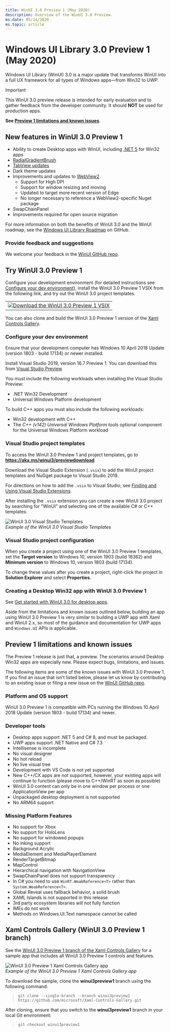 ```yaml
---
title: WinUI 3.0 Preview 1 (May 2020)
description: Overview of the WinUI 3.0 Preview.
ms.date: 05/14/2020
ms.topic: article
---
```


# Windows UI Library 3.0 Preview 1 (May 2020)

Windows UI Library (WinUI) 3.0 is a major update that transforms WinUI into a full UX framework for all types of Windows apps—from Win32 to UWP.

> [!Important]
> This WinUI 3.0 preview release is intended for early evaluation and to gather feedback from the developer community. It should **NOT** be used for production apps.
>
> **See [Preview 1 limitations and known issues](#preview-1-limitations-and-known-issues)**.
## New features in WinUI 3.0 Preview 1

- Ability to create Desktop apps with WinUI, including [.NET 5](https://github.com/dotnet/core/tree/master/release-notes/5.0) for Win32 apps
- [RadialGradientBrush](/windows/uwp/design/style/brushes#radial-gradient-brushes)
- [TabView updates](/windows/uwp/design/controls-and-patterns/tab-view)
- Dark theme updates
- Improvements and updates to [WebView2](https://docs.microsoft.com/microsoft-edge/hosting/webview2)
  - Support for High DPI
  - Support for window resizing and moving
  - Updated to target more recent version of Edge
  - No longer necessary to reference a WebView2-specific Nuget package
- SwapChainPanel
- Improvements required for open source migration

For more information on both the benefits of WinUI 3.0 and the WinUI roadmap, see the [Windows UI Library Roadmap](https://github.com/microsoft/microsoft-ui-xaml/blob/master/docs/roadmap.md) on GitHub.

### Provide feedback and suggestions

We welcome your feedback in the [WinUI GitHub repo](https://github.com/microsoft/microsoft-ui-xaml/issues/new/choose).

## Try WinUI 3.0 Preview 1

Configure your development environment (for detailed instructions see [Configure your dev environment](#configure-your-dev-environment)), install the WinUI 3.0 Preview 1 VSIX from the following link, and try out the WinUI 3.0 project templates.

<table>
<tr>
<td align="center">
<a href="https://aka.ms/winui3/previewdownload"><img src="images/downloadbuttontx.png" alt="Download the WinUI 3.0 Preview 1 VSIX"/></a>
<!--
<br/>
<a href="https://aka.ms/winui3/previewdownload">Download the WinUI 3.0 Preview 1 VSIX</a>
-->
</td>
</tr>
</table>

You can also clone and build the WinUI 3.0 Preview 1 version of the [Xaml Controls Gallery](#xaml-controls-gallery-winui-30-preview-1-branch).

### Configure your dev environment

Ensure that your development computer has Windows 10 April 2018 Update (version 1803 - build 17134) or newer installed.

Install Visual Studio 2019, version 16.7 Preview 1. You can download this from  [Visual Studio Preview](https://visualstudio.microsoft.com/vs/preview).

You must include the following workloads when installing the Visual Studio Preview:

- .NET Win32 Development
- Universal Windows Platform development

To build C++ apps you must also include the following workloads:

- Win32 development with C++
- The *C++ (v142) Universal Windows Platform tools* optional component for the Universal Windows Platform workload

### Visual Studio project templates

To access the WinUI 3.0 Preview 1 and project templates, go to **https://aka.ms/winui3/previewdownload**

Download the Visual Studio Extension (`.vsix`) to add the WinUI project templates and NuGget package to Visual Studio 2019.

For directions on how to add the `.vsix` to Visual Studio, see [Finding and Using Visual Studio Extensions](https://docs.microsoft.com/visualstudio/ide/finding-and-using-visual-studio-extensions?view=vs-2019#install-without-using-the-manage-extensions-dialog-box).

After installing the `.vsix` extension you can create a new WinUI 3.0 project by searching for "WinUI" and selecting one of the available C# or C++ templates.

![WinUI 3.0 Visual Studio Templates](images/WinUI3Templates.png)<br/>
*Example of the WinUI 3.0 Visual Studio Templates*

### Visual Studio project configuration

When you create a project using one of the WinUI 3.0 Preview 1 templates, set the **Target version** to Windows 10, version 1903 (build 18362) and **Minimum version** to Windows 10, version 1803 (build 17134).

To change these values after you create a project, right-click the project in **Solution Explorer** and select **Properties**.

### Creating a Desktop Win32 app with WinUI 3.0 Preview 1

See [Get started with WinUI 3.0 for desktop apps](get-started-winui3-for-desktop.md).

Aside from the limitations and known issues outlined below, building an app using WinUI 3.0 Preview 1 is very similar to building a UWP app with Xaml and WinUI 2.x, so most of the guidance and documentation for UWP apps and `Windows.UI` APIs is applicable.

## Preview 1 limitations and known issues

The Preview 1 release is just that, a preview. The scenarios around Desktop Win32 apps are especially new. Please expect bugs, limitations, and issues.

The following items are some of the known issues with WinUI 3.0 Preview 1. If you find an issue that isn't listed below, please let us know by contributing to an existing issue or filing a new issue on the [WinUI GitHub repo](https://github.com/microsoft/microsoft-ui-xaml/issues/new/choose).

### Platform and OS support

WinUI 3.0 Preview 1 is compatible with PCs running the Windows 10 April 2018 Update (version 1803 - build 17134) and newer.

### Developer tools

- Desktop apps support .NET 5 and C# 8, and must be packaged.
- UWP apps support .NET Native and C# 7.3
- Intellisense is incomplete
- No visual designer
- No hot reload
- No live visual tree
- Development with VS Code is not yet supported
- New C++/CX apps are not supported, however, your existing apps will continue to function (please move to C++/WinRT as soon as possible)
- WinUI 3.0 content can only be in one window per process or one ApplicationView per app
- Unpackaged desktop deployment is not supported
- No ARM64 support

### Missing Platform Features

- No support for Xbox
- No support for HoloLens
- No support for windowed popups
- No inking support
- Background Acrylic
- MediaElement and MediaPlayerElement
- RenderTargetBitmap
- MapControl
- Hierarchical navigation with NavigationView
- SwapChainPanel does not support transparency
- In C# you need to use `WinRT.WeakReference<T>` rather than `System.WeakReference<T>`.
- Global Reveal uses fallback behavior, a solid brush
- XAML Islands is not supported in this release
- 3rd party ecosystem libraries will not fully function
- IMEs do not work
- Methods on Windows.UI.Text namespace cannot be called
  
## Xaml Controls Gallery (WinUI 3.0 Preview 1 branch)

See the [WinUI 3.0 Preview 1 branch of the Xaml Controls Gallery](https://github.com/microsoft/Xaml-Controls-Gallery/tree/winui3preview1) for a sample app that includes all WinUI 3.0 Preview 1 controls and features.

![WinUI 3.0 Preview 1 Xaml Controls Gallery app](images/WinUI3XamlControlsGallery.png)<br/>
*Example of the WinUI 3.0 Preview 1 Xaml Controls Gallery app*

To download the sample, clone the **winui3preview1** branch using the following command:

> `git clone --single-branch --branch winui3preview1 https://github.com/microsoft/Xaml-Controls-Gallery.git`

After cloning, ensure that you switch to the **winui3preview1** branch in your local Git environment:

> `git checkout winui3preview1`
